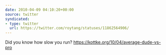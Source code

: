 ```yaml
---
date: 2010-04-09 04:10:20+00:00
source: twitter
syndicated:
- type: twitter
  url: https://twitter.com/roytang/statuses/11862564906/
---
```


Did you know how slow you run? https://kottke.org/10/04/average-dude-vs-pro